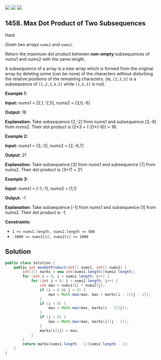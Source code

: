[![](https://img.shields.io/github/stars/javadev/LeetCode-in-Java?label=Stars&style=flat-square)](https://github.com/javadev/LeetCode-in-Java)
[![](https://img.shields.io/github/forks/javadev/LeetCode-in-Java?label=Fork%20me%20on%20GitHub%20&style=flat-square)](https://github.com/javadev/LeetCode-in-Java/fork)
[![](https://img.shields.io/badge/-LeetCode%20in%20Kotlin-blue?style=flat-square)](https://github.com/javadev/LeetCode-in-Kotlin)

## 1458\. Max Dot Product of Two Subsequences

Hard

Given two arrays `nums1` and `nums2`.

Return the maximum dot product between **non-empty** subsequences of nums1 and nums2 with the same length.

A subsequence of a array is a new array which is formed from the original array by deleting some (can be none) of the characters without disturbing the relative positions of the remaining characters. (ie, `[2,3,5]` is a subsequence of `[1,2,3,4,5]` while `[1,5,3]` is not).

**Example 1:**

**Input:** nums1 = [2,1,-2,5], nums2 = [3,0,-6]

**Output:** 18

**Explanation:** Take subsequence [2,-2] from nums1 and subsequence [3,-6] from nums2. Their dot product is (2\*3 + (-2)\*(-6)) = 18.

**Example 2:**

**Input:** nums1 = [3,-2], nums2 = [2,-6,7]

**Output:** 21

**Explanation:** Take subsequence [3] from nums1 and subsequence [7] from nums2. Their dot product is (3\*7) = 21.

**Example 3:**

**Input:** nums1 = [-1,-1], nums2 = [1,1]

**Output:** -1

**Explanation:** Take subsequence [-1] from nums1 and subsequence [1] from nums2. Their dot product is -1.

**Constraints:**

*   `1 <= nums1.length, nums2.length <= 500`
*   `-1000 <= nums1[i], nums2[i] <= 1000`

## Solution

```java
public class Solution {
    public int maxDotProduct(int[] nums1, int[] nums2) {
        int[][] marks = new int[nums1.length][nums2.length];
        for (int i = 0; i < nums1.length; i++) {
            for (int j = 0; j < nums2.length; j++) {
                int max = nums1[i] * nums2[j];
                if (i > 0 && j > 0) {
                    max = Math.max(max, max + marks[i - 1][j - 1]);
                }
                if (i > 0) {
                    max = Math.max(max, marks[i - 1][j]);
                }
                if (j > 0) {
                    max = Math.max(max, marks[i][j - 1]);
                }
                marks[i][j] = max;
            }
        }
        return marks[nums1.length - 1][nums2.length - 1];
    }
}
```